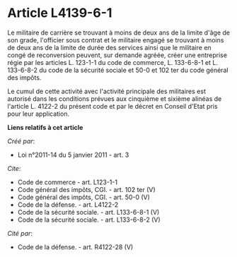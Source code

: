 # Article L4139-6-1

Le militaire de carrière se trouvant à moins de deux ans de la limite d'âge de son grade, l'officier sous contrat et le
militaire engagé se trouvant à moins de deux ans de la limite de durée des services ainsi que le militaire en congé de
reconversion peuvent, sur demande agréée, créer une entreprise régie par les articles L. 123-1-1 du code de commerce, L.
133-6-8-1 et L. 133-6-8-2 du code de la sécurité sociale et 50-0 et 102 ter du code général des impôts. 

Le cumul de cette activité avec l'activité principale des militaires est autorisé dans les conditions prévues aux cinquième
et sixième alinéas de l'article L. 4122-2 du présent code et par le décret en Conseil d'Etat pris pour leur application.

**Liens relatifs à cet article**

_Créé par_:

  - Loi n°2011-14 du 5 janvier 2011 - art. 3

_Cite_:

  - Code de commerce - art. L123-1-1
  - Code général des impôts, CGI. - art. 102 ter (V)
  - Code général des impôts, CGI. - art. 50-0 (V)
  - Code de la défense. - art. L4122-2
  - Code de la sécurité sociale. - art. L133-6-8-1 (V)
  - Code de la sécurité sociale. - art. L133-6-8-2 (V)

_Cité par_:

  - Code de la défense. - art. R4122-28 (V)
